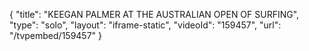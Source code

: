 {
    "title": "KEEGAN PALMER AT THE AUSTRALIAN OPEN OF SURFING",
    "type": "solo",
    "layout": "iframe-static",
    "videoId": "159457",
    "url": "\/tvpembed\/159457"
}